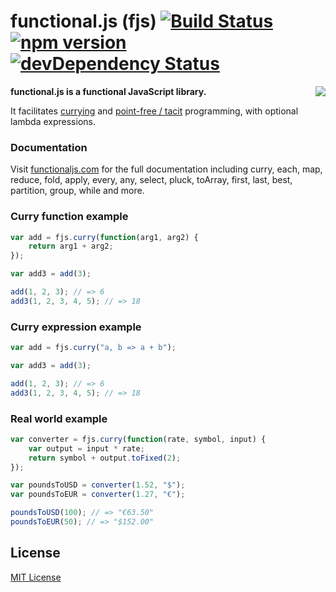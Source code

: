 # functional.js (fjs) [![Build Status](https://travis-ci.org/functionaljs/functional-js.png?branch=master)](https://travis-ci.org/functionaljs/functional-js) [![npm version](https://badge.fury.io/js/functional.js.png)](https://npmjs.org/package/functional.js) [![devDependency Status](https://david-dm.org/functionaljs/functional-js/dev-status.png)](https://david-dm.org/functionaljs/functional-js#info=devDependencies)

<img align="right" src="http://functionaljs.com/css/images/logo@2x.png">

**functional.js is a functional JavaScript library.**

It facilitates [currying](http://en.wikipedia.org/wiki/Currying) and [point-free / tacit](http://en.wikipedia.org/wiki/Tacit_programming) programming, with optional lambda expressions.

### Documentation

Visit [functionaljs.com](http://functionaljs.com/) for the full documentation including curry, each, map, reduce, fold, apply, every, any, select, pluck, toArray, first, last, best, partition, group, while and more.

### Curry function example

```javascript
var add = fjs.curry(function(arg1, arg2) {
    return arg1 + arg2;
});

var add3 = add(3);

add(1, 2, 3); // => 6
add3(1, 2, 3, 4, 5); // => 18
```

### Curry expression example

```javascript
var add = fjs.curry("a, b => a + b");

var add3 = add(3);

add(1, 2, 3); // => 6
add3(1, 2, 3, 4, 5); // => 18
```

### Real world example

```javascript
var converter = fjs.curry(function(rate, symbol, input) {
    var output = input * rate;
    return symbol + output.toFixed(2);
});

var poundsToUSD = converter(1.52, "$");
var poundsToEUR = converter(1.27, "€");

poundsToUSD(100); // => "€63.50"
poundsToEUR(50); // => "$152.00"
```

## License

[MIT License](http://ilee.mit-license.org)
